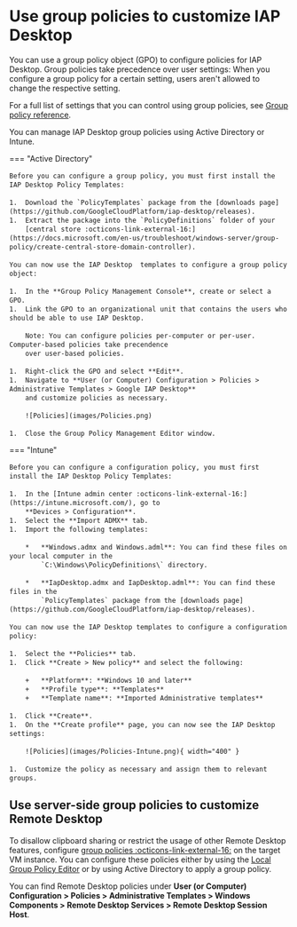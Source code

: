 # Use group policies to customize IAP Desktop

You can use a group policy object (GPO) to configure policies for IAP Desktop. Group policies take
precedence over user settings: When you configure a group policy for a certain setting, 
users aren't allowed to change the respective setting. 

For a full list of settings that you can control using group policies, see [Group policy reference](group-policy-reference.md).

You can manage IAP Desktop group policies using Active Directory or Intune.

=== "Active Directory"

    Before you can configure a group policy, you must first install the IAP Desktop Policy Templates:
    
    1.  Download the `PolicyTemplates` package from the [downloads page](https://github.com/GoogleCloudPlatform/iap-desktop/releases).
    1.  Extract the package into the `PolicyDefinitions` folder of your 
        [central store :octicons-link-external-16:](https://docs.microsoft.com/en-us/troubleshoot/windows-server/group-policy/create-central-store-domain-controller).
    
    You can now use the IAP Desktop  templates to configure a group policy object:
    
    1.  In the **Group Policy Management Console**, create or select a GPO.
    1.  Link the GPO to an organizational unit that contains the users who should be able to use IAP Desktop.
    
        Note: You can configure policies per-computer or per-user. Computer-based policies take precendence
        over user-based policies.
    
    1.  Right-click the GPO and select **Edit**.
    1.  Navigate to **User (or Computer) Configuration > Policies > Administrative Templates > Google IAP Desktop**
        and customize policies as necessary.
    
        ![Policies](images/Policies.png)
    
    1.  Close the Group Policy Management Editor window.

=== "Intune"

    Before you can configure a configuration policy, you must first install the IAP Desktop Policy Templates:

    1.  In the [Intune admin center :octicons-link-external-16:](https://intune.microsoft.com/), go to
        **Devices > Configuration**.
    1.  Select the **Import ADMX** tab.
    1.  Import the following templates:

        *   **Windows.admx and Windows.adml**: You can find these files on your local computer in the
            `C:\Windows\PolicyDefinitions\` directory.

        *   **IapDesktop.admx and IapDesktop.adml**: You can find these files in the
            `PolicyTemplates` package from the [downloads page](https://github.com/GoogleCloudPlatform/iap-desktop/releases).
    
    You can now use the IAP Desktop templates to configure a configuration policy:

    1.  Select the **Policies** tab.
    1.  Click **Create > New policy** and select the following:

        +   **Platform**: **Windows 10 and later**
        +   **Profile type**: **Templates**
        +   **Template name**: **Imported Administrative templates**

    1.  Click **Create**.
    1.  On the **Create profile** page, you can now see the IAP Desktop settings:
    
        ![Policies](images/Policies-Intune.png){ width="400" }

    1.  Customize the policy as necessary and assign them to relevant groups.

## Use server-side group policies to customize Remote Desktop

To disallow clipboard sharing or restrict the usage of other Remote Desktop features, 
configure [group policies :octicons-link-external-16:](https://learn.microsoft.com/en-us/windows/client-management/mdm/policy-csp-remotedesktopservices)
on the target VM instance. You can configure these policies either by using the 
[Local Group Policy Editor](https://learn.microsoft.com/en-us/previous-versions/windows/it-pro/windows-server-2012-r2-and-2012/dn265982(v=ws.11))
or by using Active Directory to apply a group policy.

You can find Remote Desktop policies under 
**User (or Computer) Configuration > Policies > Administrative Templates > Windows Components > Remote Desktop Services > Remote Desktop Session Host**.